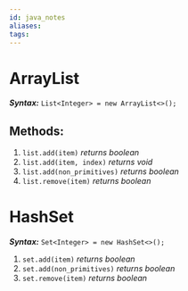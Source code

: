 ```yaml
---
id: java_notes
aliases: 
tags:
---
```

# ArrayList

**_Syntax:_** `List<Integer> = new ArrayList<>();`

## Methods:

1. `list.add(item)` _returns boolean_
2. `list.add(item, index)` _returns void_
3. `list.add(non_primitives)` _returns boolean_
4. `list.remove(item)` _returns boolean_
# HashSet

**_Syntax:_** `Set<Integer> = new HashSet<>();`

1. `set.add(item)` _returns boolean_
2. `set.add(non_primitives)` _returns boolean_
3. `set.remove(item)` _returns boolean_